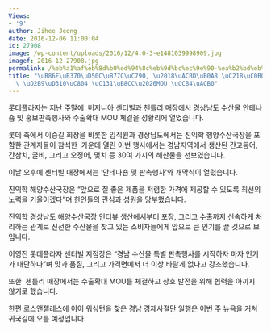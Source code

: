 ```yaml
---
Views:
- '9'
author: Jihee Jeong
date: 2016-12-06 11:00:04
id: 27908
image: /wp-content/uploads/2016/12/4.0-3-e1481039998909.jpg
imagef: 2016-12-27908.jpg
permalink: /%eb%a1%af%eb%8d%b0%ed%94%8c%eb%9d%bc%ec%9e%90-%ea%b2%bd%eb%82%a8-%ec%88%98%ec%82%b0%eb%ac%bc-%ed%8a%b9%ed%8c%90%ec%a0%84-%ec%84%b1%eb%a3%8cmou-%ec%b2%b4%ea%b2%b0/
title: "\uB86F\uB370\uD50C\uB77C\uC790, \u2018\uACBD\uB0A8 \uC218\uC0B0\uBB3C\u2019\
  \ \uD2B9\uD310\uC804 \uC131\uB8CC\u2026MOU \uCCB4\uACB0"
---
```


롯데플라자는 지난 주말에  버지니아 센터빌과 첸틀리 매장에서 경상남도 수산물 안테나숍 및 홍보판촉행사와 수출확대 MOU 체결을 성황리에 열었습니다.

롯데 측에서 이승길 회장을 비롯한 임직원과 경상남도에서는 진익학 행양수산국장을 포함한 관계자들이 참석한  가운데 열린 이번 행사에서는 경남지역에서 생산된 간고등어, 간삼치, 굴비, 그리고 오징어, 몇치 등 30여 가지의 해산물을 선보였습니다.

이날 오후에 센터빌 매장에서는 ‘안테나숍 및 판촉행사’와 개막식이 열렸습니다.

진익학 해양수산국장은 “앞으로 질 좋은 제품을 저렴한 가격에 제공할 수 있도록 최선의 노력을 기울이겠다”며 한인들의 관심과 성원을 당부했습니다.

진익학 경상남도 해양수산국장 인터뷰 생산에서부터 포장, 그리고 수출까지 신속하게 처리하는 관계로 신선한 수산물을 찾고 있는 소비자들에게 앞으로 큰 인기를 끌 것으로 보입니다.

이영진 롯데플라자 센터빌 지점장은 “경남 수산물 특별 판촉행사를 시작하자 마자 인기가 대단하다”며 맛과 품질, 그리고 가격면에서 더 이상 바랄게 없다고 강조했습니다.

또한  첸틀리 매장에서는 수출확대 MOU를 체결하고 상호 발전을 위해 협력을 아끼지 않기로 했습니다.

한편 로스앤젤레스에 이어 워싱턴을 찾은 경남 경제사절단 일행은 이번 주 뉴욕을 거쳐 귀국길에 오를 예정입니다.